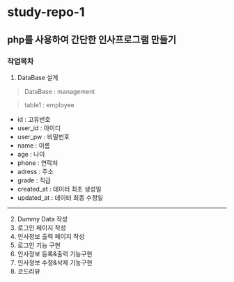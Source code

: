 # study-repo-1
## php를 사용하여 간단한 인사프로그램 만들기

### 작업목차
1. DataBase 설계
> DataBase : management

> table1 : employee
* id : 고유번호
* user_id : 아이디
* user_pw : 비밀번호
* name : 이름
* age : 나이
* phone : 연락처
* adress : 주소
* grade : 직급
* created_at : 데이터 최초 생성일 
* updated_at : 데이터 최종 수정일
----------------------------------
2. Dummy Data 작성
3. 로그인 페이지 작성
4. 인사정보 출력 페이지 작성
5. 로그인 기능 구현
6. 인사정보 등록&출력 기능구현
7. 인사정보 수정&삭제 기능구현
8. 코드리뷰